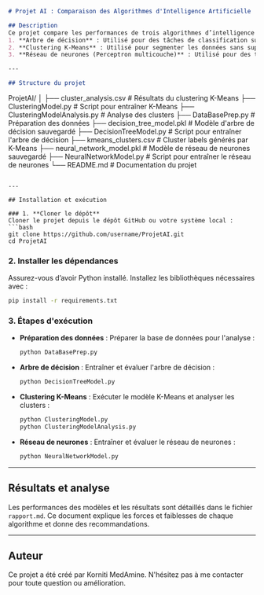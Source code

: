 
```markdown
# Projet AI : Comparaison des Algorithmes d'Intelligence Artificielle

## Description
Ce projet compare les performances de trois algorithmes d’intelligence artificielle :
1. **Arbre de décision** : Utilisé pour des tâches de classification supervisée.
2. **Clustering K-Means** : Utilisé pour segmenter les données sans supervision.
3. **Réseau de neurones (Perceptron multicouche)** : Utilisé pour des tâches de classification supervisée avec une capacité d’apprentissage élevée.

---

## Structure du projet

```
ProjetAI/
│
├── cluster_analysis.csv           # Résultats du clustering K-Means
├── ClusteringModel.py             # Script pour entraîner K-Means
├── ClusteringModelAnalysis.py     # Analyse des clusters
├── DataBasePrep.py                # Préparation des données
├── decision_tree_model.pkl        # Modèle d'arbre de décision sauvegardé
├── DecisionTreeModel.py           # Script pour entraîner l'arbre de décision
├── kmeans_clusters.csv            # Cluster labels générés par K-Means
├── neural_network_model.pkl       # Modèle de réseau de neurones sauvegardé
├── NeuralNetworkModel.py          # Script pour entraîner le réseau de neurones
└── README.md                      # Documentation du projet
```

---

## Installation et exécution

### 1. **Cloner le dépôt**
Cloner le projet depuis le dépôt GitHub ou votre système local :
```bash
git clone https://github.com/username/ProjetAI.git
cd ProjetAI
```

### 2. **Installer les dépendances**
Assurez-vous d’avoir Python installé. Installez les bibliothèques nécessaires avec :
```bash
pip install -r requirements.txt
```

### 3. **Étapes d'exécution**

- **Préparation des données** :
  Préparer la base de données pour l'analyse :
  ```bash
  python DataBasePrep.py
  ```

- **Arbre de décision** :
  Entraîner et évaluer l'arbre de décision :
  ```bash
  python DecisionTreeModel.py
  ```

- **Clustering K-Means** :
  Exécuter le modèle K-Means et analyser les clusters :
  ```bash
  python ClusteringModel.py
  python ClusteringModelAnalysis.py
  ```

- **Réseau de neurones** :
  Entraîner et évaluer le réseau de neurones :
  ```bash
  python NeuralNetworkModel.py
  ```

---

## Résultats et analyse
Les performances des modèles et les résultats sont détaillés dans le fichier `rapport.md`. Ce document explique les forces et faiblesses de chaque algorithme et donne des recommandations.

---

## Auteur
Ce projet a été créé par Korniti MedAmine. N'hésitez pas à me contacter pour toute question ou amélioration.
```

